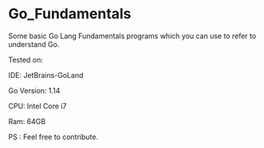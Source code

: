# Go_Fundamentals
Some basic Go Lang Fundamentals programs which you can use to refer to understand Go.

Tested on: 

IDE: JetBrains-GoLand

Go Version: 1.14

CPU: Intel Core i7

Ram: 64GB

PS : Feel free to contribute.


